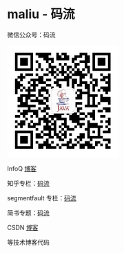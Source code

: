 # maliu -  码流

微信公众号：码流

![码流](https://github.com/TroyLemon/maliu/blob/master/src/main/resources/image/%E7%A0%81%E6%B5%81%200.5%20.jpg)

InfoQ [博客](https://www.infoq.cn/u/troyliu)

知乎专栏：[码流](https://www.zhihu.com/column/c_1326237981997064192)

segmentfault 专栏：[码流](https://segmentfault.com/blog/troyliu)

简书专题：[码流](https://www.jianshu.com/c/0181c8345c8e)

CSDN [博客](https://blog.csdn.net/TroyLemon)

等技术博客代码


